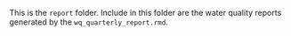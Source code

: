 This is the `report` folder. Include in this folder are the water quality reports generated by the `wq_quarterly_report.rmd`. 
